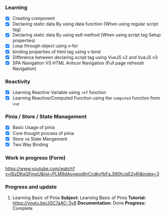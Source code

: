 ### Learning

- [x] Creating component
- [x] Declaring static data By using data function (When using regular script tag)
- [x] Declaring static data By using es6 method (When using script tag Setup properties)
- [x] Loop through object using v-for
- [x] binding properties of html tag using v-bind
- [x] Difference between declaring script tag using VueJS v2 and VueJS v3
- [x] SPA Navigation VS HTML Anhcor Navigation (Full page refressh Navigation)

### Reactivity

- [x] Learning Reactive Variable using `ref` function
- [x] Learning Reactive/Computed Function using the `computed` function from `vue`

### Pinia / Store / State Management

- [x] Basic Usage of pinia
- [x] Core thought process of pinia
- [x] Store vs State Mangement
- [x] Two Way Binding

### Work in progress (Form)

https://www.youtube.com/watch?v=I6zDKqQFmqU&list=PLM9dAovgoq9nCcdkyfbFa_990hJqE2yRi&index=3

### Progress and update

1. Learning Basic of Pinia
   **Subject:** Learning Basic of Pinia
   **Tutorial:** https://youtu.be/JGC7aAC-3y8
   **Documentation:** Done
   **Progress:** Complete
